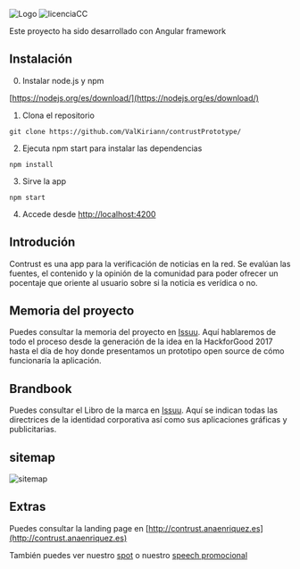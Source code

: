 ![Logo](http://contrust.anaenriquez.es/wp-content/uploads/sites/7/2017/05/logo2-1.png)
![licenciaCC](https://i.creativecommons.org/l/by-nc-sa/4.0/88x31.png)

Este proyecto ha sido desarrollado con Angular framework

## Instalación
0. Instalar node.js y npm

[https://nodejs.org/es/download/](https://nodejs.org/es/download/)

1. Clona el repositorio  

```git clone https://github.com/ValKiriann/contrustPrototype/```

2. Ejecuta npm start para instalar las dependencias

```npm install```

3. Sirve la app

```npm start```

4. Accede desde [http://localhost:4200](http://localhost:4200)

## Introdución

Contrust es una app para la verificación de noticias en la red. Se evalúan las fuentes, el contenido y la opinión de la comunidad para poder ofrecer un pocentaje que oriente al usuario sobre si la noticia es verídica o no.


## Memoria del proyecto

Puedes consultar la memoria del proyecto en [Issuu](https://issuu.com/anaannkitoenriquezalonso-villalobos/docs/memorybook_-_contrust_-_hoja). Aquí hablaremos de todo el proceso desde la generación de la idea en la HackforGood 2017 hasta el día de hoy donde presentamos un prototipo open source de cómo funcionaría la aplicación.

## Brandbook

Puedes consultar el Libro de la marca en [Issuu](https://issuu.com/anaannkitoenriquezalonso-villalobos/docs/brandbook_-_contrust_-_hoja). Aquí se indican todas las directrices de la identidad corporativa así como sus aplicaciones gráficas y publicitarias.

## sitemap

![sitemap](src/assets/img/sitemap.png)

## Extras

Puedes consultar la landing page en [http://contrust.anaenriquez.es](http://contrust.anaenriquez.es)

También puedes ver nuestro [spot](https://www.youtube.com/watch?v=38NwmIPFDFM) o nuestro [speech promocional](https://youtu.be/B4-gg6vgCvE)






